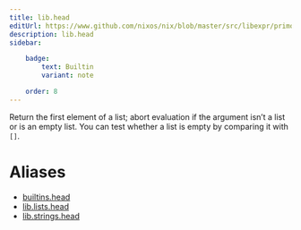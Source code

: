 ```yaml
---
title: lib.head
editUrl: https://www.github.com/nixos/nix/blob/master/src/libexpr/primops.cc
description: lib.head
sidebar:

    badge:
        text: Builtin
        variant: note

    order: 8
---
```


Return the first element of a list; abort evaluation if the argument
isn’t a list or is an empty list. You can test whether a list is
empty by comparing it with `[]`.


# Aliases

- [builtins.head](reference/builtins/builtins-head)
- [lib.lists.head](reference/lib/lists/lib-lists-head)
- [lib.strings.head](reference/lib/strings/lib-strings-head)


